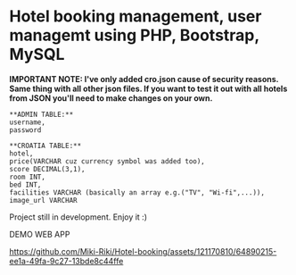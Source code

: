# Hotel booking management, user managemt using PHP, Bootstrap, MySQL

**IMPORTANT NOTE: I've only added cro.json cause of security reasons. Same thing with all other json files. 
If you want to test it out with all hotels from JSON you'll need to make changes on your own.**
```
**ADMIN TABLE:** 
username, 
password

**CROATIA TABLE:**
hotel, 
price(VARCHAR cuz currency symbol was added too),
score DECIMAL(3,1),
room INT,
bed INT,
facilities VARCHAR (basically an array e.g.("TV", "Wi-fi",...)),
image_url VARCHAR
```
Project still in development.
Enjoy it :)

DEMO WEB APP

https://github.com/Miki-Riki/Hotel-booking/assets/121170810/64890215-ee1a-49fa-9c27-13bde8c44ffe
